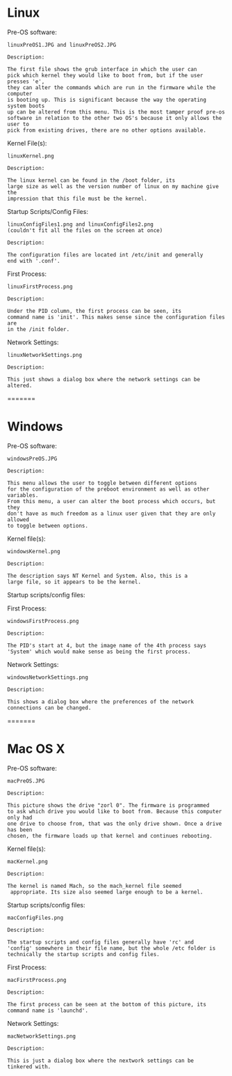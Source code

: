 Linux
=======

Pre-OS software:

    linuxPreOS1.JPG and linuxPreOS2.JPG
    
    Description:
    
    The first file shows the grub interface in which the user can
    pick which kernel they would like to boot from, but if the user presses 'e',
    they can alter the commands which are run in the firmware while the computer
    is booting up. This is significant because the way the operating system boots
    up can be altered from this menu. This is the most tamper proof pre-os
    software in relation to the other two OS's because it only allows the user to
    pick from existing drives, there are no other options available.

Kernel File(s):

    linuxKernel.png
    
    Description:
    
    The linux kernel can be found in the /boot folder, its
    large size as well as the version number of linux on my machine give the
    impression that this file must be the kernel.

Startup Scripts/Config Files:

    linuxConfigFiles1.png and linuxConfigFiles2.png
    (couldn't fit all the files on the screen at once)
    
    Description:
    
    The configuration files are located int /etc/init and generally
    end with '.conf'.

First Process:

    linuxFirstProcess.png
    
    Description:
    
    Under the PID column, the first process can be seen, its
    command name is 'init'. This makes sense since the configuration files are
    in the /init folder.

Network Settings:

    linuxNetworkSettings.png
    
    Description:
    
    This just shows a dialog box where the network settings can be
    altered.

=======

Windows
=======

Pre-OS software:

    windowsPreOS.JPG
    
    Description:
    
    This menu allows the user to toggle between different options
    for the configuration of the preboot environment as well as other variables.
    From this menu, a user can alter the boot process which occurs, but they
    don't have as much freedom as a linux user given that they are only allowed
    to toggle between options.

Kernel file(s):

    windowsKernel.png
    
    Description:
    
    The description says NT Kernel and System. Also, this is a
    large file, so it appears to be the kernel.

Startup scripts/config files:

First Process:

    windowsFirstProcess.png
    
    Description:
    
    The PID's start at 4, but the image name of the 4th process says
    'System' which would make sense as being the first process.

Network Settings:

    windowsNetworkSettings.png
    
    Description:
    
    This shows a dialog box where the preferences of the network
    connections can be changed.

=======

Mac OS X
=======

Pre-OS software:

    macPreOS.JPG
    
    Description:
    
    This picture shows the drive "zorl 0". The firmware is programmed
    to ask which drive you would like to boot from. Because this computer only had
    one drive to choose from, that was the only drive shown. Once a drive has been
    chosen, the firmware loads up that kernel and continues rebooting.

Kernel file(s):

    macKernel.png
    
    Description:
    
    The kernel is named Mach, so the mach_kernel file seemed
     appropriate. Its size also seemed large enough to be a kernel.

Startup scripts/config files:

    macConfigFiles.png
    
    Description:
    
    The startup scripts and config files generally have 'rc' and
    'config' somewhere in their file name, but the whole /etc folder is
    technically the startup scripts and config files.

First Process:

    macFirstProcess.png
    
    Description:
    
    The first process can be seen at the bottom of this picture, its
    command name is 'launchd'.

Network Settings:

    macNetworkSettings.png
    
    Description:
    
    This is just a dialog box where the nextwork settings can be
    tinkered with.
